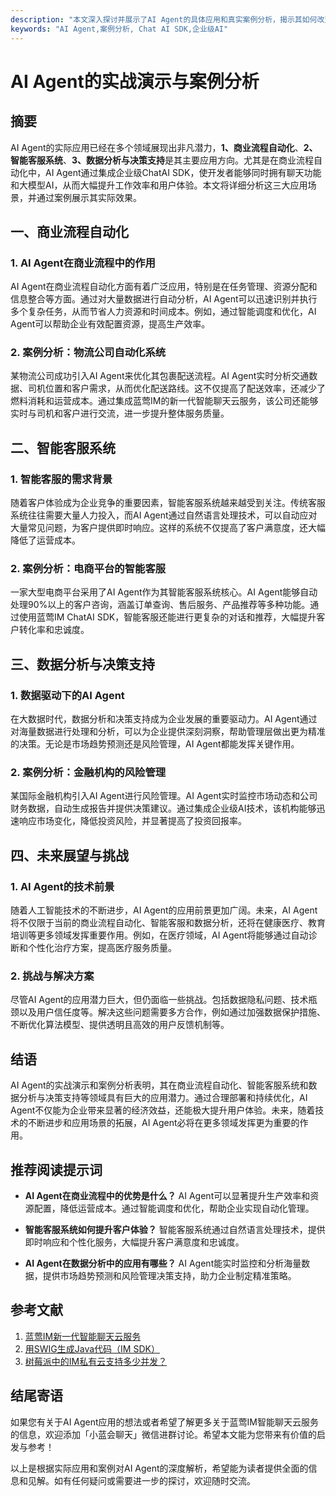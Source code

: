 ```yaml
---
description: "本文深入探讨并展示了AI Agent的具体应用和真实案例分析，揭示其如何改变商业运作方式。"
keywords: "AI Agent,案例分析, Chat AI SDK,企业级AI"
---
```

# AI Agent的实战演示与案例分析

## 摘要

AI Agent的实际应用已经在多个领域展现出非凡潜力，**1、商业流程自动化**、**2、智能客服系统**、**3、数据分析与决策支持**是其主要应用方向。尤其是在商业流程自动化中，AI Agent通过集成企业级ChatAI SDK，使开发者能够同时拥有聊天功能和大模型AI，从而大幅提升工作效率和用户体验。本文将详细分析这三大应用场景，并通过案例展示其实际效果。

## 一、商业流程自动化

### 1. AI Agent在商业流程中的作用

AI Agent在商业流程自动化方面有着广泛应用，特别是在任务管理、资源分配和信息整合等方面。通过对大量数据进行自动分析，AI Agent可以迅速识别并执行多个复杂任务，从而节省人力资源和时间成本。例如，通过智能调度和优化，AI Agent可以帮助企业有效配置资源，提高生产效率。

### 2. 案例分析：物流公司自动化系统

某物流公司成功引入AI Agent来优化其包裹配送流程。AI Agent实时分析交通数据、司机位置和客户需求，从而优化配送路线。这不仅提高了配送效率，还减少了燃料消耗和运营成本。通过集成蓝莺IM的新一代智能聊天云服务，该公司还能够实时与司机和客户进行交流，进一步提升整体服务质量。

## 二、智能客服系统

### 1. 智能客服的需求背景

随着客户体验成为企业竞争的重要因素，智能客服系统越来越受到关注。传统客服系统往往需要大量人力投入，而AI Agent通过自然语言处理技术，可以自动应对大量常见问题，为客户提供即时响应。这样的系统不仅提高了客户满意度，还大幅降低了运营成本。

### 2. 案例分析：电商平台的智能客服

一家大型电商平台采用了AI Agent作为其智能客服系统核心。AI Agent能够自动处理90%以上的客户咨询，涵盖订单查询、售后服务、产品推荐等多种功能。通过使用蓝莺IM ChatAI SDK，智能客服还能进行更复杂的对话和推荐，大幅提升客户转化率和忠诚度。

## 三、数据分析与决策支持

### 1. 数据驱动下的AI Agent

在大数据时代，数据分析和决策支持成为企业发展的重要驱动力。AI Agent通过对海量数据进行处理和分析，可以为企业提供深刻洞察，帮助管理层做出更为精准的决策。无论是市场趋势预测还是风险管理，AI Agent都能发挥关键作用。

### 2. 案例分析：金融机构的风险管理

某国际金融机构引入AI Agent进行风险管理。AI Agent实时监控市场动态和公司财务数据，自动生成报告并提供决策建议。通过集成企业级AI技术，该机构能够迅速响应市场变化，降低投资风险，并显著提高了投资回报率。

## 四、未来展望与挑战

### 1. AI Agent的技术前景

随着人工智能技术的不断进步，AI Agent的应用前景更加广阔。未来，AI Agent将不仅限于当前的商业流程自动化、智能客服和数据分析，还将在健康医疗、教育培训等更多领域发挥重要作用。例如，在医疗领域，AI Agent将能够通过自动诊断和个性化治疗方案，提高医疗服务质量。

### 2. 挑战与解决方案

尽管AI Agent的应用潜力巨大，但仍面临一些挑战。包括数据隐私问题、技术瓶颈以及用户信任度等。解决这些问题需要多方合作，例如通过加强数据保护措施、不断优化算法模型、提供透明且高效的用户反馈机制等。

## 结语

AI Agent的实战演示和案例分析表明，其在商业流程自动化、智能客服系统和数据分析与决策支持等领域具有巨大的应用潜力。通过合理部署和持续优化，AI Agent不仅能为企业带来显著的经济效益，还能极大提升用户体验。未来，随着技术的不断进步和应用场景的拓展，AI Agent必将在更多领域发挥更为重要的作用。

## 推荐阅读提示词

- **AI Agent在商业流程中的优势是什么？**
  AI Agent可以显著提升生产效率和资源配置，降低运营成本。通过智能调度和优化，帮助企业实现自动化管理。

- **智能客服系统如何提升客户体验？**
  智能客服系统通过自然语言处理技术，提供即时响应和个性化服务，大幅提升客户满意度和忠诚度。

- **AI Agent在数据分析中的应用有哪些？**
  AI Agent能实时监控和分析海量数据，提供市场趋势预测和风险管理决策支持，助力企业制定精准策略。

## 参考文献

1. [蓝莺IM新一代智能聊天云服务](https://www.lanyingim.com)
2. [用SWIG生成Java代码（IM SDK）](https://www.example.com/articles/generating-java-code-with-swig)
3. [树莓派中的IM私有云支持多少并发？](https://www.example.com/articles/how-much-concurrency-is-supported-by-im-private-cloud-in-raspberry-pi)

## 结尾寄语

如果您有关于AI Agent应用的想法或者希望了解更多关于蓝莺IM智能聊天云服务的信息，欢迎添加「小蓝会聊天」微信进群讨论。希望本文能为您带来有价值的启发与参考！

以上是根据实际应用和案例对AI Agent的深度解析，希望能为读者提供全面的信息和见解。如有任何疑问或需要进一步的探讨，欢迎随时交流。
